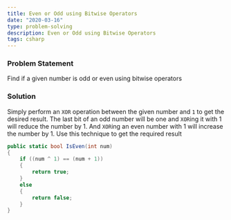 ```yaml
---
title: Even or Odd using Bitwise Operators
date: "2020-03-16"
type: problem-solving
description: Even or Odd using Bitwise Operators
tags: csharp
---
```


### Problem Statement

Find if a given number is odd or even using bitwise operators

### Solution

Simply perform an `XOR` operation between the given number and `1` to get the desired result. The last bit of an odd number will be one and `XOR`ing it with 1 will reduce the number by 1. And `XOR`ing an even number with 1 will increase the number by 1. Use this technique to get the required result

```csharp
public static bool IsEven(int num)
{
    if ((num ^ 1) == (num + 1))
    {
        return true;
    }
    else
    {
        return false;
    }
}
```
